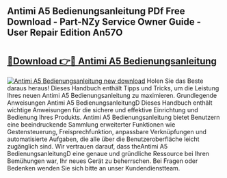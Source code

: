 ## Antimi A5 Bedienungsanleitung PDf Free Download - Part-NZy Service Owner Guide - User Repair Edition An57O

# <h2><a href="http://df4o50.blite.top/?on=Antimi+A5+Bedienungsanleitung">🔗Download 👉🔴 Antimi A5 Bedienungsanleitung</a></h2>

[![Antimi A5 Bedienungsanleitung new download](https://i.imgur.com/lujVjoI.png)](http://df4o50.blite.top/?on=Antimi+A5+Bedienungsanleitung)
Holen Sie das Beste daraus heraus! Dieses Handbuch enthält Tipps und Tricks, um die Leistung Ihres neuen Antimi A5 Bedienungsanleitung zu maximieren. Grundlegende Anweisungen Antimi A5 BedienungsanleitungD Dieses Handbuch enthält wichtige Anweisungen für die sichere und effektive Einrichtung und Bedienung Ihres Produkts. Antimi A5 Bedienungsanleitung bietet Benutzern eine beeindruckende Sammlung erweiterter Funktionen wie Gestensteuerung, Freisprechfunktion, anpassbare Verknüpfungen und automatisierte Aufgaben, die alle über die Benutzeroberfläche leicht zugänglich sind. Wir vertrauen darauf, dass theAntimi A5 BedienungsanleitungD eine genaue und gründliche Ressource bei Ihren Bemühungen war, Ihr neues Gerät zu beherrschen. Bei Fragen oder Bedenken wenden Sie sich bitte an unser Kundendienstteam.
